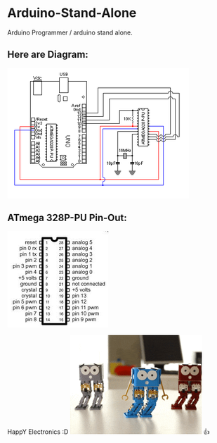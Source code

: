 # Arduino-Stand-Alone
Arduino Programmer / arduino stand alone.


## Here are Diagram:

![circuit_diagram](F91AGLJI0TV1691.MEDIUM.gif "Circuit diagram with component")


## ATmega 328P-PU Pin-Out:

![circuit_diagram](images.jpg "Circuit diagram with component")


HappY Electronics :D 
![circuit_diagram](ani.gif "Circuit diagram with component") :+1:
